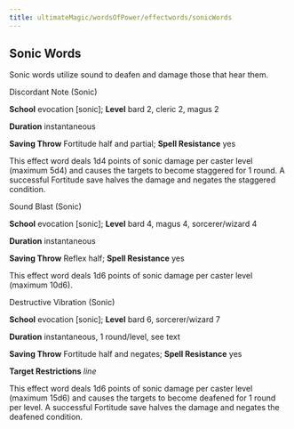 ```yaml
---
title: ultimateMagic/wordsOfPower/effectwords/sonicWords
---
```

## Sonic Words

Sonic words utilize sound to deafen and damage those that hear them.

Discordant Note (Sonic)

**School** evocation [sonic]; **Level** bard 2, cleric 2, magus 2

**Duration** instantaneous

**Saving Throw** Fortitude half and partial; **Spell Resistance** yes

This effect word deals 1d4 points of sonic damage per caster level (maximum 5d4) and causes the targets to become staggered for 1 round. A successful Fortitude save halves the damage and negates the staggered condition.

Sound Blast (Sonic)

**School** evocation [sonic]; **Level** bard 4, magus 4, sorcerer/wizard 4

**Duration** instantaneous

**Saving Throw** Reflex half; **Spell Resistance** yes

This effect word deals 1d6 points of sonic damage per caster level (maximum 10d6).

Destructive Vibration (Sonic)

**School** evocation [sonic]; **Level** bard 6, sorcerer/wizard 7

**Duration** instantaneous, 1 round/level, see text

**Saving Throw** Fortitude half and negates; **Spell Resistance** yes

**Target Restrictions** _line_

This effect word deals 1d6 points of sonic damage per caster level (maximum 15d6) and causes the targets to become deafened for 1 round per level. A successful Fortitude save halves the damage and negates the deafened condition.

